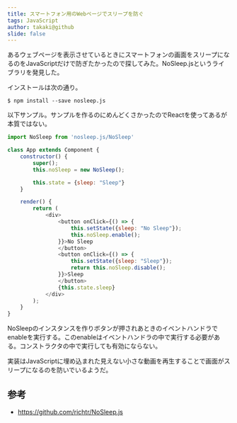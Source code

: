 ```yaml
---
title: スマートフォン用のWebページでスリープを防ぐ
tags: JavaScript
author: takaki@github
slide: false
---
```

あるウェブページを表示させているときにスマートフォンの画面をスリープになるのをJavaScriptだけで防ぎたかったので探してみた。NoSleep.jsというライブラリを発見した。

インストールは次の通り。

```
$ npm install --save nosleep.js
```

以下サンプル。サンプルを作るのにめんどくさかったのでReactを使ってあるが本質ではない。

```js
import NoSleep from 'nosleep.js/NoSleep'

class App extends Component {
    constructor() {
        super();
        this.noSleep = new NoSleep();

        this.state = {sleep: "Sleep"}
    }

    render() {
        return (
            <div>
                <button onClick={() => {
                    this.setState({sleep: "No Sleep"});
                    this.noSleep.enable();
                }}>No Sleep
                </button>
                <button onClick={() => {
                    this.setState({sleep: "Sleep"});
                    return this.noSleep.disable();
                }}>Sleep
                </button>
                {this.state.sleep}
            </div>
        );
    }
}
```

NoSleepのインスタンスを作りボタンが押されあときのイベントハンドラでenableを実行する。このenableはイベントハンドラの中で実行する必要がある。コンストラクタの中で実行しても有効にならない。

実装はJavaScriptに埋め込まれた見えない小さな動画を再生することで画面がスリープになるのを防いでいるようだ。

## 参考
* https://github.com/richtr/NoSleep.js

